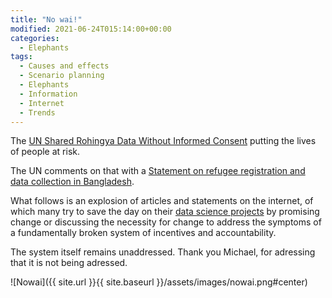 ```yaml
---
title: "No wai!"
modified: 2021-06-24T015:14:00+00:00
categories:
  - Elephants
tags:
  - Causes and effects
  - Scenario planning
  - Elephants
  - Information
  - Internet
  - Trends
---
```


The [UN Shared Rohingya Data Without Informed Consent](https://www.hrw.org/news/2021/06/15/un-shared-rohingya-data-without-informed-consent) putting the lives of people at risk.

The UN comments on that with a [Statement on refugee registration and data collection in Bangladesh](https://www.unhcr.org/en-us/news/press/2021/6/60c85a7b4/news-comment-statement-refugee-registration-data-collection-bangladesh.html).

What follows is an explosion of articles and statements on the internet, of which many try to save the day on their [data science projects](https://tymyrddin.github.io/orchard/threat-modelling/DA-threat-model/adversaries/Data-scientists/) by promising change or discussing the necessity for change to address the symptoms of a fundamentally broken system of incentives and accountability.

The system itself remains unaddressed. Thank you Michael, for adressing that it is not being adressed.

![Nowai]({{ site.url }}{{ site.baseurl }}/assets/images/nowai.png#center)